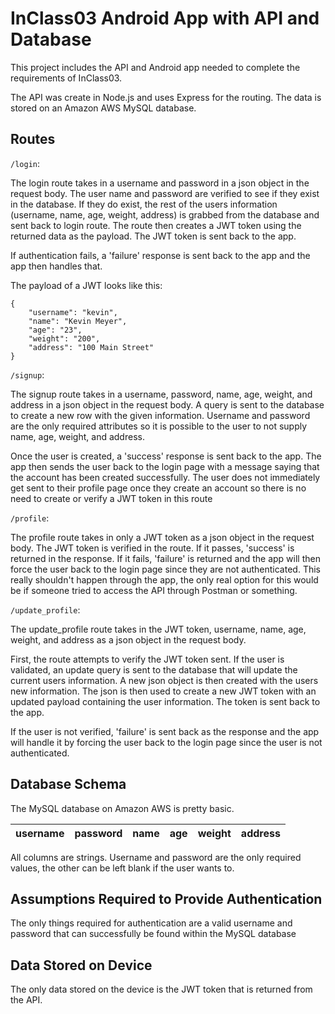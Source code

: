 # InClass03 Android App with API and Database

This project includes the API and Android app needed to complete the requirements of InClass03.

The API was create in Node.js and uses Express for the routing. The data is stored on an Amazon AWS MySQL database.

## Routes

```/login```:

The login route takes in a username and password in a json object in the request body. The user name and password are verified to see if they exist in the database. If they do exist, the rest of the users information (username, name, age, weight, address) is grabbed from the database and sent back to login route. The route then creates a JWT token using the returned data as the payload. The JWT token is sent back to the app.

If authentication fails, a 'failure' response is sent back to the app and the app then handles that.

The payload of a JWT looks like this:

    {
        "username": "kevin",
        "name": "Kevin Meyer",
        "age": "23",
        "weight": "200",
        "address": "100 Main Street"
    }

```/signup```:

The signup route takes in a username, password, name, age, weight, and address in a json object in the request body. A query is sent to the database to create a new row with the given information. Username and password are the only required attributes so it is possible to the user to not supply name, age, weight, and address.

Once the user is created, a 'success' response is sent back to the app. The app then sends the user back to the login page with a message saying that the account has been created successfully. The user does not immediately get sent to their profile page once they create an account so there is no need to create or verify a JWT token in this route

```/profile```:

The profile route takes in only a JWT token as a json object in the request body. The JWT token is verified in the route. If it passes, 'success' is returned in the response. If it fails, 'failure' is returned and the app will then force the user back to the login page since they are not authenticated. This really shouldn't happen through the app, the only real option for this would be if someone tried to access the API through Postman or something.

```/update_profile```:

The update_profile route takes in the JWT token, username, name, age, weight, and address as a json object in the request body.

First, the route attempts to verify the JWT token sent. If the user is validated, an update query is sent to the database that will update the current users information. A new json object is then created with the users new information. The json is then used to create a new JWT token with an updated payload containing the user information. The token is sent back to the app.

If the user is not verified, 'failure' is sent back as the response and the app will handle it by forcing the user back to the login page since the user is not authenticated.

## Database Schema

The MySQL database on Amazon AWS is pretty basic.

| username | password | name | age | weight | address |
|----------|----------|------|-----|--------|---------|

All columns are strings. Username and password are the only required values, the other can be left blank if the user wants to.

## Assumptions Required to Provide Authentication

The only things required for authentication are a valid username and password that can successfully be found within the MySQL database

## Data Stored on Device

The only data stored on the device is the JWT token that is returned from the API.
